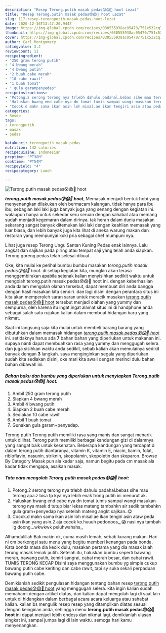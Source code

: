 ```yaml
---
description: "Resep Terong.putih masak pedas😰😱😤 hoot Lezat"
title: "Resep Terong.putih masak pedas😰😱😤 hoot Lezat"
slug: 117-resep-terongputih-masak-pedas-hoot-lezat
date: 2020-12-16T13:47:20.944Z
image: https://img-global.cpcdn.com/recipes/030555938ac05470/751x532cq70/terongputih-masak-pedas😰😱😤-hoot-foto-resep-utama.jpg
thumbnail: https://img-global.cpcdn.com/recipes/030555938ac05470/751x532cq70/terongputih-masak-pedas😰😱😤-hoot-foto-resep-utama.jpg
cover: https://img-global.cpcdn.com/recipes/030555938ac05470/751x532cq70/terongputih-masak-pedas😰😱😤-hoot-foto-resep-utama.jpg
author: Carl Montgomery
ratingvalue: 3.2
reviewcount: 11
recipeingredient:
- "250 gram terong putih"
- "4 bwang merah"
- "4 bwang putih"
- "2 buah cabe merah"
- "10 cabe rawit"
- "1 buah tomat"
- " gula garampenyedap"
recipeinstructions:
- "Potong.2 serong terong nya trlebh dahulu padahal.bebas sihe mau terong apa.z bisa tp kya nya lebih enak trong putih ini menurut ak."
- "Haluskan bwang end cabe nya dn tomat tumis sampai wangi masukan terong nya mask d tutup biar lekas mateng tambahkn air sedik tambahkn gula gram+penyedap nya setelah mateng angkt sajikan..😋"
- "Cocok.d makn sama ikan asin loh misal.ae ikan tengiri asin ataw peda asin ikan yang asin.2 aja cocok ko.huuuh pedoooos,,,😱 nasi nya tambah lg doong...wkwkwk peluhwahaha,,"
categories:
- Resep
tags:
- terongputih
- masak
- pedas

katakunci: terongputih masak pedas 
nutrition: 142 calories
recipecuisine: Indonesian
preptime: "PT38M"
cooktime: "PT54M"
recipeyield: "4"
recipecategory: Lunch

---
```



![Terong.putih masak pedas😰😱😤 hoot](https://img-global.cpcdn.com/recipes/030555938ac05470/751x532cq70/terongputih-masak-pedas😰😱😤-hoot-foto-resep-utama.jpg)

<b><i>terong.putih masak pedas😰😱😤 hoot</i></b>, Memasak menjadi bentuk hobi yang menyenangkan dilakukan oleh bermacam kalangan. tidak hanya para ibu ibu, sebagian laki laki juga banyak juga yang senang dengan kegiatan ini. walaupun hanya untuk sekedar seru seruan dengan sahabat atau memang sudah menjadi kegemaran dalam dirinya. tak heran dalam dunia masakan sekarang sangat banyak ditemukan laki laki dengan keahlian memasak yang luar biasa, dan lebih banyak juga kita lihat di aneka warung makan dan restoran yang mempunyai koki pria sebagai chef mumpuni nya.

Lihat juga resep Terong Ungu Santan Kuning Pedas enak lainnya. Lalu angkat dan sajikan pada piring atau tempat saji yang telah anda siapkan. Terong goreng pedas telah selesai dibuat.

Oke, kita mulai ke perihal bumbu bumbu masakan <i>terong.putih masak pedas😰😱😤 hoot</i>. di setiap kegiatan kita, mungkin akan terasa menggembirakan apabila sejenak kalian menyisihkan sedikit waktu untuk mengolah terong.putih masak pedas😰😱😤 hoot ini. dengan keberhasilan anda dalam mengolah olahan tersebut, dapat membuat diri anda bangga dengan hasil masakan kita sendiri. dan lagi disini dengan perantara situs ini kita akan memperoleh saran saran untuk meracik masakan <u>terong.putih masak pedas😰😱😤 hoot</u> tersebut menjadi olahan yang yummy dan sempurna, oleh karena itu ingat ingat alamat situs ini di handphone anda sebagai salah satu rujukan kalian dalam membuat hidangan baru yang nikmat.


Saat ini langsung saja kita mulai untuk membeli barang barang yang dibutuhkan dalam memasak hidangan <u><i>terong.putih masak pedas😰😱😤 hoot</i></u> ini. setidaknya harus ada <b>7</b> bahan bahan yang diperlukan untuk makanan ini. supaya nanti dapat membuahkan rasa yang yummy dan menggugah selera. dan juga sisihkan waktu anda sedikit, sebab kalian akan memulainya sedikit banyak dengan <b>3</b> langkah. saya menginginkan segala yang diperlukan sudah kita sediakan disini, oke mari kita awali dengan merinci dulu bahan bahan dibawah ini.

<!--inarticleads1-->

##### Bahan baku dan bumbu yang diperlukan untuk menyiapkan Terong.putih masak pedas😰😱😤 hoot:

1. Ambil 250 gram terong putih
1. Siapkan 4 bwang merah
1. Ambil 4 bwang putih
1. Siapkan 2 buah cabe merah
1. Sediakan 10 cabe rawit
1. Ambil 1 buah tomat
1. Gunakan  gula garam+penyedap.


Terong putih Terong putih memiliki rasa yang manis dan sangat menarik untuk dilihat. Terong putih memiliki berbagai kandungan gizi di dalamnya yang sangat baik untuk kesehatan. Beberapa kandungan yang terdapat di dalam terong putih diantaranya, vitamin K, vitamin E, niacin, tiamin, folat, ribloflavin, nasunin, striknin, skopolamin, skopoletin dan skoparon. Browse By Category Masak pun ala kadar saja, namun begitu pada cm masak ala kadar tidak mengapa, asalkan masak. 

<!--inarticleads2-->

##### Tata cara mengolah Terong.putih masak pedas😰😱😤 hoot:

1. Potong.2 serong terong nya trlebh dahulu padahal.bebas sihe mau terong apa.z bisa tp kya nya lebih enak trong putih ini menurut ak.
1. Haluskan bwang end cabe nya dn tomat tumis sampai wangi masukan terong nya mask d tutup biar lekas mateng tambahkn air sedik tambahkn gula gram+penyedap nya setelah mateng angkt sajikan..😋
1. Cocok.d makn sama ikan asin loh misal.ae ikan tengiri asin ataw peda asin ikan yang asin.2 aja cocok ko.huuuh pedoooos,,,😱 nasi nya tambah lg doong...wkwkwk peluhwahaha,,


Alhamdulillah Bak makin ok, cuma masih lemah, sebab kurang makan. Hari ni cm berkongsi satu menu yang begitu memberi kenangan pada bonda. Kata bonda masa dia kecik dulu, masakan pertama yang dia masak ialah terung masak lemak putih. Setelah itu, haluskan bumbu seperti bawang merah, bawang putih, kemiri sangrai, cabai merah besar, dan cabai rawit. TUMIS TERONG KECAP Disini saya menggunakan bumbu yg simple cukup bawang putih cabe keriting dan cabe rawit,,tapi sy suka sekali perpaduan bawang putih cabe. 

Demikianlah sedikit pengulasan hidangan tentang bahan resep <u>terong.putih masak pedas😰😱😤 hoot</u> yang menggugah selera. kita ingin kalian sudah memahami dengan artikel diatas, dan kalian dapat mengolah lagi di saat lain untuk di hidangkan dalam berbagai acara acara keluarga atau sahabat kalian. kalian bs mengulik resep resep yang ditampilkan diatas sesuai dengan keinginan anda, sehingga menu <b>terong.putih masak pedas😰😱😤 hoot</b> ini dapat menjadi lebih endess dan nikmat lagi. demikianlah ulasan singkat ini, sampai jumpa lagi di lain waktu. semoga hari kamu menyenangkan.
